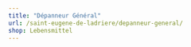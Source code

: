 ```yaml
---
title: "Dépanneur Général"
url: /saint-eugene-de-ladriere/depanneur-general/
shop: Lebensmittel
---
```

